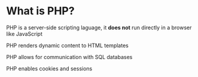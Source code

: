 # What is PHP?

PHP is a server-side scripting laguage, it **does not** run directly in a browser like JavaScript

PHP renders dynamic content to HTML templates

PHP allows for communication with SQL databases

PHP enables cookies and sessions 